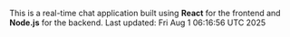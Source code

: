 This is a real-time chat application built using **React** for the frontend and **Node.js** for the backend.
Last updated: Fri Aug  1 06:16:56 UTC 2025
